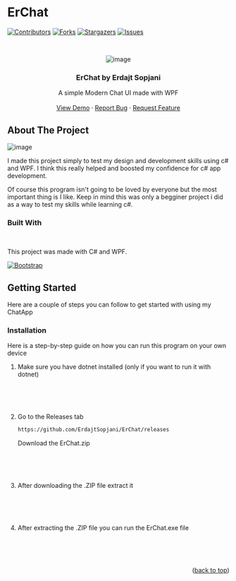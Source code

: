# ErChat
<a name="readme-top"></a>


[![Contributors][contributors-shield]][contributors-url]
[![Forks][forks-shield]][forks-url]
[![Stargazers][stars-shield]][stars-url]
[![Issues][issues-shield]][issues-url]


<!-- PROJECT LOGO -->
<br />
<div align="center">
  
  ![image](https://github.com/ErdajtSopjani/ErChat/assets/120386306/a1317e24-1445-4f76-af9b-368b11c11a8f)


  <h3 align="center">ErChat by Erdajt Sopjani</h3>

  <p align="center">
    A simple Modern Chat UI made with WPF
    <br />
    <br />
    <a href="https://github.com/ErdajtSopjani/ErChat/releases">View Demo</a>
    ·
    <a href="https://github.com/ErdajtSopjani/ErChat/issues">Report Bug</a>
    ·
    <a href="https://github.com/ErdajtSopjani/ErChat/issues">Request Feature</a>
  </p>
</div>


<!-- ABOUT THE PROJECT -->
## About The Project

![image](https://github.com/ErdajtSopjani/ErChat/assets/120386306/51de8447-87f1-4661-a8ea-06b52c9337c7)



I made this project simply to test my design and development skills using c# and WPF.
I think this really helped and boosted my confidence for c# app development.


Of course this program isn't going to be loved by everyone but the most important thing is I like.
Keep in mind this was only a begginer project i did as a way to test my skills while learning c#.




### Built With
<br>

This project was made with C# and WPF.



[![Bootstrap][Bootstrap.com]][Bootstrap-url]





<!-- GETTING STARTED -->
## Getting Started

Here are a couple of steps you can follow to get started with using my ChatApp

### Installation

  Here is a step-by-step guide on how you can run this program on your own device

1. Make sure you have dotnet installed (only if you want to run it with dotnet)
<br>
<br>
<br>

2. Go to the Releases tab
   ```sh
   https://github.com/ErdajtSopjani/ErChat/releases
   ```
   Download the ErChat.zip
<br>
<br>
<br>

3. After downloading the .ZIP file extract it
<br>
<br>
<br>
   
4. After extracting the .ZIP file you can run the ErChat.exe file
<br>
<br>
<br>

<p align="right">(<a href="#readme-top">back to top</a>)</p>



<!-- MARKDOWN LINKS & IMAGES -->
<!-- https://www.markdownguide.org/basic-syntax/#reference-style-links -->
[contributors-shield]: https://img.shields.io/github/contributors/ErdajtSopjani/ErChat?style=for-the-badge
[contributors-url]: https://github.com/ErdajtSopjani/ErChat/graphs/contributors
[forks-shield]: https://img.shields.io/github/forks/ErdajtSopjani/ErChat?style=for-the-badge
[forks-url]: https://github.com/ErdajtSopjani/ErChat/network/members
[stars-shield]: https://img.shields.io/github/stars/ErdajtSopjani/ErChat?style=for-the-badge
[stars-url]: https://github.com/ErdajtSopjani/ErChat/stargazers
[issues-shield]: https://img.shields.io/github/issues/ErdajtSopjani/ErChat?style=for-the-badge
[issues-url]: https://github.com/ErdajtSopjani/ErChat/issues
[Bootstrap.com]: https://img.shields.io/github/languages/top/ErdajtSopjani/ErChat?color=purple&style=for-the-badge
[Bootstrap-url]: https://dotnet.microsoft.com/en-us/download
